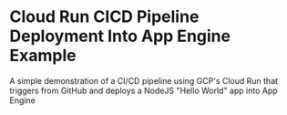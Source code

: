 # Cloud Run CICD Pipeline Deployment Into App Engine Example
A simple demonstration of a CI/CD pipeline using GCP's Cloud Run that triggers from GitHub and deploys a NodeJS "Hello World" app into App Engine
